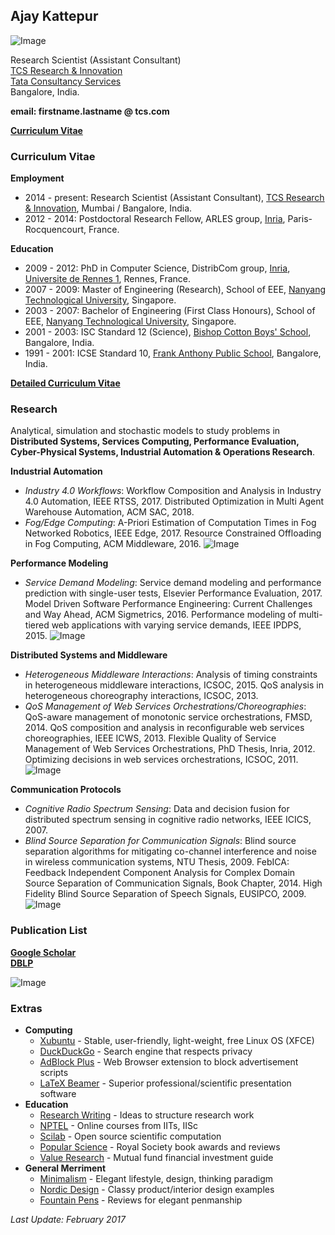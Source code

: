 ## Ajay Kattepur

![Image](https://ajaykattepur.github.io/ajaykattepur/ajay.jpg)

Research Scientist (Assistant Consultant)           
[TCS Research & Innovation](http://research-innovation.tcs.com/research/Pages/default.aspx)  
[Tata Consultancy Services](https://www.tcs.com/)  
Bangalore, India.

**email: firstname.lastname @ tcs.com**
  
  
[**Curriculum Vitae**](ajaykattepur/cv.md)
 
 
### Curriculum Vitae

**Employment**
- 2014 - present: Research Scientist (Assistant Consultant), [TCS Research & Innovation](http://research-innovation.tcs.com/research/Pages/default.aspx), Mumbai / Bangalore, India.
- 2012 - 2014: Postdoctoral Research Fellow, ARLES group, [Inria](https://www.inria.fr/en/), Paris-Rocquencourt, France.
 
 
**Education**
- 2009 - 2012: PhD in Computer Science, DistribCom group, [Inria](https://www.inria.fr/en/), [Universite de Rennes 1](https://www.univ-rennes1.fr/), Rennes, France. 
- 2007 - 2009: Master of Engineering (Research), School of EEE, [Nanyang Technological University](http://www.ntu.edu.sg), Singapore.
- 2003 - 2007: Bachelor of Engineering (First Class Honours), School of EEE, [Nanyang Technological University](http://www.ntu.edu.sg), Singapore.
- 2001 - 2003: ISC Standard 12 (Science), [Bishop Cotton Boys' School](http://www.cottonboys.com/), Bangalore, India.
- 1991 - 2001: ICSE Standard 10, [Frank Anthony Public School](http://www.fapsbangalore.com/), Bangalore, India.
 
 
[**Detailed Curriculum Vitae**](https://ajaykattepur.github.io/ajaykattepur/ajay_kattepur_cv.pdf)

 
 
### Research

Analytical, simulation and stochastic models to study problems in **Distributed Systems, Services Computing, Performance Evaluation, Cyber-Physical Systems, Industrial Automation & Operations Research**.
 
 
**Industrial Automation**
- _Industry 4.0 Workflows_: Workflow Composition and Analysis in Industry 4.0 Automation, IEEE RTSS, 2017. Distributed Optimization in Multi Agent Warehouse Automation, ACM SAC, 2018.
- _Fog/Edge Computing_: A-Priori Estimation of Computation Times in Fog Networked Robotics, IEEE Edge, 2017. Resource Constrained Offloading in Fog Computing, ACM Middleware, 2016. 
![Image](https://ajaykattepur.github.io/ajaykattepur/fog.png)


**Performance Modeling**
- _Service Demand Modeling_: Service demand modeling and performance prediction with single-user tests, Elsevier Performance Evaluation, 2017. Model Driven Software Performance Engineering: Current Challenges and Way Ahead, ACM Sigmetrics, 2016. Performance modeling of multi-tiered web applications with varying service demands, IEEE IPDPS, 2015.
![Image](https://ajaykattepur.github.io/ajaykattepur/performance.png)


**Distributed Systems and Middleware**
- _Heterogeneous Middleware Interactions_: Analysis of timing constraints in heterogeneous middleware interactions, ICSOC, 2015. QoS analysis in heterogeneous choreography interactions, ICSOC, 2013. 
- _QoS Management of Web Services Orchestrations/Choreographies_: QoS-aware management of monotonic service orchestrations, FMSD, 2014. QoS composition and analysis in reconfigurable web services choreographies, IEEE ICWS, 2013. Flexible Quality of Service Management of Web Services Orchestrations, PhD Thesis, Inria, 2012. Optimizing decisions in web services orchestrations, ICSOC, 2011.
![Image](https://ajaykattepur.github.io/ajaykattepur/automata.png)


**Communication Protocols**
- _Cognitive Radio Spectrum Sensing_: Data and decision fusion for distributed spectrum sensing in cognitive radio networks, IEEE ICICS, 2007.
- _Blind Source Separation for Communication Signals_: Blind source separation algorithms for mitigating co-channel interference and noise in wireless communication systems, NTU Thesis, 2009. FebICA: Feedback Independent Component Analysis for Complex Domain Source Separation of Communication Signals, Book Chapter, 2014. High Fidelity Blind Source Separation of Speech Signals, EUSIPCO, 2009.
![Image](https://ajaykattepur.github.io/ajaykattepur/comms.png)



### Publication List
[**Google Scholar**](https://scholar.google.com/citations?user=UFFGGzEAAAAJ)  
[**DBLP**](http://dblp.uni-trier.de/pers/hd/k/Kattepur:Ajay)


![Image](https://ajaykattepur.github.io/ajaykattepur/calvin.PNG)



### Extras

- **Computing**
  - [Xubuntu](https://xubuntu.org/) - Stable, user-friendly, light-weight, free Linux OS (XFCE)
  - [DuckDuckGo](https://duckduckgo.com/) - Search engine that respects privacy
  - [AdBlock Plus](https://adblockplus.org/) - Web Browser extension to block advertisement scripts
  - [LaTeX Beamer](https://www.sharelatex.com/learn/Beamer) - Superior professional/scientific presentation software 
- **Education**
  - [Research Writing](https://www.microsoft.com/en-us/research/wp-content/uploads/2016/07/How-to-write-a-great-research-paper.pdf) - Ideas to structure research work
  - [NPTEL](http://nptel.ac.in/) - Online courses from IITs, IISc
  - [Scilab](http://www.scilab.org/) - Open source scientific computation
  - [Popular Science](https://royalsociety.org/grants-schemes-awards/book-prizes/science-book-prize/) - Royal Society book awards and reviews
  - [Value Research](https://www.valueresearchonline.com/Default.asp?) - Mutual fund financial investment guide
- **General Merriment**
  - [Minimalism](http://mnmlist.com/minimalist-faqs/) - Elegant lifestyle, design, thinking paradigm
  - [Nordic Design](https://nordicdesign.ca/) - Classy product/interior design examples
  - [Fountain Pens](https://blog.gouletpens.com/reviews/pen-reviews) - Reviews for elegant penmanship



_Last Update: February 2017_
